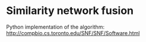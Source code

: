 # Similarity network fusion

Python implementation of the algorithm: http://compbio.cs.toronto.edu/SNF/SNF/Software.html
